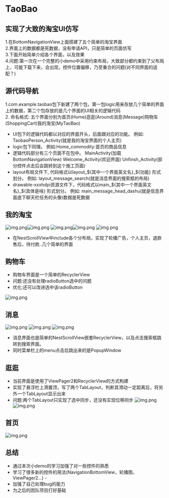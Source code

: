 # TaoBao
## 实现了大致的淘宝UI仿写
1.在BottomNavigationView上面搭建了五个简单的淘宝界面  
2.界面上的数据都是死数据，没有申请API，只是简单的页面仿写  
3.下面开始简单介绍各个界面，以及效果  
4.问题:第一次在一个完整的小demo中采用约束布局，大致部分都约束到了父布局上，可能下载下来，会出现，控件位置偏移，乃至重合的问题(对不同界面的适配？)
## 源代码导航  
1.com.example.taobao包下新建了两个包，第一包logic用来存放几个简单的界面上的数据，第二个包存放的是几个界面的UI相关的逻辑代码  
2. 命名格式: 五个界面分别为首页(Home)逛逛(Around)消息(Message)购物车(ShoppingCart)我的淘宝(MyTaoBao)  
- UI包下的逻辑代码都以对应的界面开头，后面跟对应的功能。 例如: TaobaoPerson_Activity(就是我的淘宝界面的个人主页)  
- logic包下同理。 例如:Home_commodity:首页的商品信息  
- 逻辑代码部分有三个页面不在包中。 MainActivity(加载BottomNavigationView) Welcome_Activity(欢迎界面) Unfinsh_Activity(部分控件点击后会跳转到这个施工页面)  
- layout布局文件下, 代码格式以layout_${其中一个界面英文名}_${功能} 形式划分。  例如: layout_message_search(就是消息界面的搜索框的布局)
- drawable-xxxhdpi资源文件下，代码格式以main_${其中一个界面英文名}_${具体是啥} 形式划分。 例如: main_message_head_dashu(就是信息界面底下聊天栏任务的头像)数据是死数据
## 我的淘宝
![img.png](open_image/taobao2.png)![img.png](open_image/taobao1.png)
![img.png](open_image/taobao3.png)![img.png](open_image/taobao4.png)
![img.png](open_image/taobao5.png)  
- 在NestScrollView中include各个分布局，实现了轮播广告，个人主页，退款售后，待付款..几个简单的界面
## 购物车
- 购物车界面是一个简单的RecyclerView
- 问题:还没有处理radioButton选中的问题  
- 优化:还可以改进选中该radioButton  
  
![img.png](open_image/shopping_cart1.png)
## 消息  
![img.png](open_image/message1.png)
![img.png](open_image/message2.png)
![img.png](open_image/mesage3.png)  
- 消息界面也是简单的NestScrollView嵌套RecyclerView，以及点击搜索框跳转到搜索界面。  
- 同时菜单栏上的menu点击后跳出来的是PopupWindow
## 逛逛  
- 当前界面是使用了ViewPager2和RecyclerView的方式构建
- 实现了悬浮栏上滑置顶，写了两个TabLayout，判断其滑动一定距离后，将另外一个TabLayout显示出来
- 问题:两个TabLayout只实现了选中同步，还没有实现位移同步
![img.png](open_image/Around1.png)
![img.png](open_image/Around2.png)  
## 首页
![img.png](open_image/home1.png)
## 总结
- 通过本次小demo的学习加强了对一些控件的熟悉  
- 学习了很多新的控件的用法(NavigationBottomView，轮播图，ViewPager2...)  -
- 加强了自己处理bug的能力  
- 为之后的团队项目打好基础